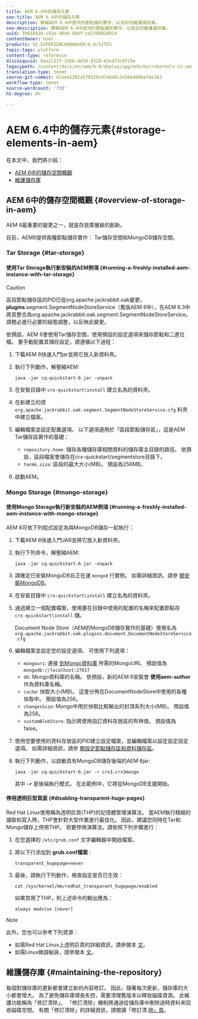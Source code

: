 ```yaml
---
title: AEM 6.4中的儲存元素
seo-title: AEM 6.4中的儲存元素
description: 瞭解AEM 6.4中提供的節點儲存實作，以及如何維護儲存庫。
seo-description: 瞭解AEM 6.4中提供的節點儲存實作，以及如何維護儲存庫。
uuid: 3b018830-c42e-48e0-9b6f-cd230b02d914
contentOwner: User
products: SG_EXPERIENCEMANAGER/6.4/SITES
topic-tags: platform
content-type: reference
discoiquuid: 0aa2c22f-32bb-4e50-8328-63ed73c0f19e
legacypath: /content/docs/en/aem/6-0/deploy/upgrade/microkernels-in-aem-6-0
translation-type: tm+mt
source-git-commit: 02aee2202a570320cd7eb40c2e566d886af4e163
workflow-type: tm+mt
source-wordcount: '733'
ht-degree: 0%

---
```



# AEM 6.4中的儲存元素{#storage-elements-in-aem}

在本文中，我們將介紹：

* [AEM 6中的儲存空間概觀](/help/sites-deploying/storage-elements-in-aem-6.md#overview-of-storage-in-aem)
* [維護儲存庫](/help/sites-deploying/storage-elements-in-aem-6.md#maintaining-the-repository)

## AEM 6中的儲存空間概觀 {#overview-of-storage-in-aem}

AEM 6最重要的變更之一，就是存放庫層級的創新。

目前，AEM6提供兩種節點儲存實作： Tar儲存空間和MongoDB儲存空間。

### Tar Storage {#tar-storage}

#### 使用Tar Storage執行新安裝的AEM例項 {#running-a-freshly-installed-aem-instance-with-tar-storage}

>[!CAUTION]
>
>區段節點儲存區的PID已從org.apache.jackrabbit.oak變更。**plugins**.segment.SegmentNodeStoreService（舊版AEM 6中），在AEM 6.3中將其整合為org.apache.jackrabbit.oak.segment.SegmentNodeStoreService。 請務必進行必要的組態調整，以反映此變更。

依預設，AEM 6會使用Tar儲存空間，使用預設的設定選項來儲存節點和二進位檔。 要手動配置其儲存設定，請遵循以下過程：

1. 下載AEM 6快速入門jar並將它放入新資料夾。
1. 執行下列動作，解壓縮AEM:

   `java -jar cq-quickstart-6.jar -unpack`

1. 在安裝目錄中 `crx-quickstart\install` 建立名為的資料夾。

1. 在新建立的資 `org.apache.jackrabbit.oak.segment.SegmentNodeStoreService.cfg` 料夾中建立檔案。

1. 編輯檔案並設定配置選項。 以下選項適用於「區段節點儲存區」，這是AEM Tar儲存區實作的基礎：

   * `repository.home`: 儲存各種儲存庫相關資料的儲存庫主目錄的路徑。 依預設，區段檔案會儲存在crx-quickstart/segmentstore目錄下。
   * `tarmk.size`: 區段的最大大小(MB)。 預設為256MB。

1. 啟動AEM。

### Mongo Storage {#mongo-storage}

#### 使用Mongo Storage執行新安裝的AEM例項 {#running-a-freshly-installed-aem-instance-with-mongo-storage}

AEM 6可依下列程式設定為與MongoDB儲存一起執行：

1. 下載AEM 6快速入門JAR並將它放入新資料夾。
1. 執行下列命令，解壓縮AEM:

   `java -jar cq-quickstart-6.jar -unpack`

1. 請確定已安裝MongoDB且正在運 `mongod` 行實例。 如需詳細資訊，請參 [閱安裝MongoDB](https://docs.mongodb.org/manual/installation/)。
1. 在安裝目錄中 `crx-quickstart\install` 建立名為的資料夾。
1. 通過建立一個配置檔案，使用要在目錄中使用的配置的名稱來配置節點存 `crx-quickstart\install` 儲。

   Document Node Store（AEM的MongoDB儲存實作的基礎）使用名為 `org.apache.jackrabbit.oak.plugins.document.DocumentNodeStoreService.cfg`

1. 編輯檔案並設定您的設定選項。 可使用下列選項：

   * `mongouri`: 連接 [到Mongo資料庫](https://docs.mongodb.org/manual/reference/connection-string/) 所需的MongoURI。 預設值為 `mongodb://localhost:27017`
   * `db`: Mongo資料庫的名稱。 依預設，新的AEM 6安裝會 **使用aem-author** 作為資料庫名稱。
   * `cache`: 快取大小(MB)。 這會分佈在DocumentNodeStore中使用的各種快取中。 預設值為256。
   * `changesSize`: Mongo中用於快取比較輸出的封頂系列大小(MB)。 預設值為256。
   * `customBlobStore`: 指示將使用自訂資料存放區的布林值。 預設值為false。

1. 使用您要使用的資料存放區的PID建立設定檔案，並編輯檔案以設定設定設定選項。 如需詳細資訊，請參 [閱設定節點儲存區和資料儲存區](/help/sites-deploying/data-store-config.md)。

1. 執行下列動作，以啟動具有MongoDB儲存後端的AEM 6jar:

   ```shell
   java -jar cq-quickstart-6.jar -r crx3,crx3mongo
   ```

   其中 **`-r`** 是後端執行模式。 在此範例中，它將從MongoDB支援開始。

#### 停用透明巨型頁面 {#disabling-transparent-huge-pages}

Red Hat Linux使用稱為透明巨頁(THP)的記憶體管理演算法。 當AEM執行精細的讀取和寫入時，THP會針對大型作業進行最佳化。 因此，建議您同時在Tar和Mongo儲存上停用THP。 若要停用演算法，請依照下列步驟進行：

1. 在您選擇的 `/etc/grub.conf` 文字編輯器中開啟檔案。
1. 將以下行添加到 **grub.conf檔案** :

   ```
   transparent_hugepage=never
   ```

1. 最後，請執行下列動作，檢查設定是否已生效：

   ```
   cat /sys/kernel/mm/redhat_transparent_hugepage/enabled
   ```

   如果禁用了THP，則上述命令的輸出應為：

   ```
   always madvise [never]
   ```

>[!NOTE]
>
>此外，您也可以參考下列資源：
>
>* 如需Red Hat Linux上透明巨頁的詳細資訊，請參閱本 [文](https://access.redhat.com/solutions/46111)。
>* 如需Linux微調秘訣，請參閱本 [文](https://helpx.adobe.com/experience-manager/kb/performance-tuning-tips.html)。

>



## 維護儲存庫 {#maintaining-the-repository}

每個對儲存庫的更新都會建立新的內容修訂。 因此，隨著每次更新，儲存庫的大小都會增大。 為了避免儲存庫增長失控，需要清理舊版本以釋放磁碟資源。 此維護功能稱為「修訂清除」。 「修訂清除」機制將通過從儲存庫中刪除過時資料來回收磁碟空間。 有關「修訂清除」的詳細資訊，請閱讀「修訂清 [除」頁](/help/sites-deploying/revision-cleanup.md)。
